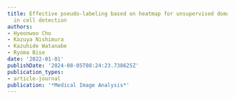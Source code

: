 ```yaml
---
title: Effective pseudo-labeling based on heatmap for unsupervised domain adaptation
  in cell detection
authors:
- Hyeonwoo Cho
- Kazuya Nishimura
- Kazuhide Watanabe
- Ryoma Bise
date: '2022-01-01'
publishDate: '2024-08-05T08:24:23.738625Z'
publication_types:
- article-journal
publication: '*Medical Image Analysis*'
---
```

